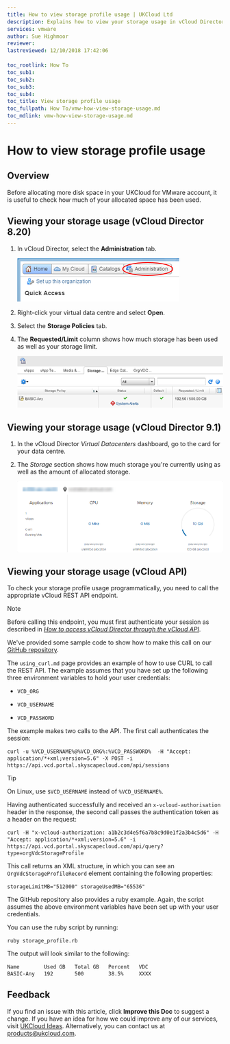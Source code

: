 ```yaml
---
title: How to view storage profile usage | UKCloud Ltd
description: Explains how to view your storage usage in vCloud Director using the API
services: vmware
author: Sue Highmoor
reviewer:
lastreviewed: 12/10/2018 17:42:06

toc_rootlink: How To
toc_sub1: 
toc_sub2:
toc_sub3:
toc_sub4:
toc_title: View storage profile usage
toc_fullpath: How To/vmw-how-view-storage-usage.md
toc_mdlink: vmw-how-view-storage-usage.md
---
```


# How to view storage profile usage

## Overview

Before allocating more disk space in your UKCloud for VMware account, it is useful to check how much of your allocated space has been used.

## Viewing your storage usage (vCloud Director 8.20)

1. In vCloud Director, select the **Administration** tab.

    ![Administration tab in vCloud Director](images/vmw-vcd-tab-admin.png)

2. Right-click your virtual data centre and select **Open**.

3. Select the **Storage Policies** tab.

4. The **Requested/Limit** column shows how much storage has been used as well as your storage limit.

    ![Storage Policies tab](images/vmw-vcd-storage-usage.png)

## Viewing your storage usage (vCloud Director 9.1)

1. In the vCloud Director *Virtual Datacenters* dashboard, go to the card for your data centre.

2. The *Storage* section shows how much storage you're currently using as well as the amount of allocated storage.

    ![VDC card showing storage usage and allocation](images/vmw-vcd91-storage-usage.png)

## Viewing your storage usage (vCloud API)

To check your storage profile usage programmatically, you need to call the appropriate vCloud REST API endpoint.

> [!NOTE]
> Before calling this endpoint, you must first authenticate your session as described in [*How to access vCloud Director through the vCloud API*](vmw-how-access-vcloud-api.md).

We've provided some sample code to show how to make this call on our [GitHub repository](https://github.com/ukcloud/knowledge_centre/tree/master/StorageProfileUsage).

The `using_curl.md` page provides an example of how to use CURL to call the REST API. The example assumes that you have set up the following three environment variables to hold your user credentials:

- `VCD_ORG`

- `VCD_USERNAME`

- `VCD_PASSWORD`

The example makes two calls to the API. The first call authenticates the session:

    curl -u %VCD_USERNAME%@%VCD_ORG%:%VCD_PASSWORD%  -H "Accept: application/*+xml;version=5.6" -X POST -i https://api.vcd.portal.skyscapecloud.com/api/sessions

> [!TIP]
> On Linux, use `$VCD_USERNAME` instead of `%VCD_USERNAME%`.

Having authenticated successfully and received an `x-vcloud-authorisation` header in the response, the second call passes the authentication token as a header on the request:

    curl -H "x-vcloud-authorization: a1b2c3d4e5f6a7b8c9d0e1f2a3b4c5d6" -H "Accept: application/*+xml;version=5.6" -i  https://api.vcd.portal.skyscapecloud.com/api/query?type=orgVdcStorageProfile

This call returns an XML structure, in which you can see an `OrgVdcStorageProfileRecord` element containing the following properties:

    storageLimitMB="512000" storageUsedMB="65536"

The GitHub repository also provides a ruby example. Again, the script assumes the above environment variables have been set up with your user credentials.

You can use the ruby script by running:

    ruby storage_profile.rb

The output will look similar to the following:

    Name        Used GB   Total GB   Percent   VDC
    BASIC-Any   192       500        38.5%     XXXX

## Feedback

If you find an issue with this article, click **Improve this Doc** to suggest a change. If you have an idea for how we could improve any of our services, visit [UKCloud Ideas](https://ideas.ukcloud.com). Alternatively, you can contact us at <products@ukcloud.com>.
